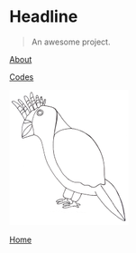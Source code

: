 # Headline

> An awesome project.

[About](/about)

[Codes](/codes/)

![Kakadu](/images/KAKADU.png)

[Home](/)
